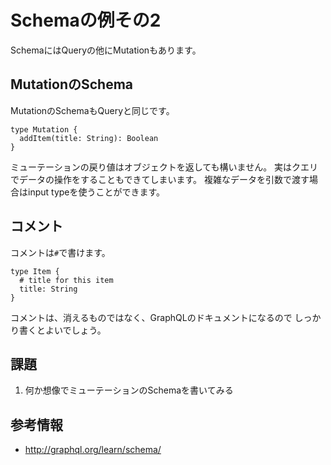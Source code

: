 # Schemaの例その2

SchemaにはQueryの他にMutationもあります。

## MutationのSchema

MutationのSchemaもQueryと同じです。

```
type Mutation {
  addItem(title: String): Boolean
}
```

ミューテーションの戻り値はオブジェクトを返しても構いません。
実はクエリでデータの操作をすることもできてしまいます。
複雑なデータを引数で渡す場合はinput typeを使うことができます。

## コメント

コメントは`#`で書けます。

```
type Item {
  # title for this item
  title: String
}
```

コメントは、消えるものではなく、GraphQLのドキュメントになるので
しっかり書くとよいでしょう。

## 課題

1. 何か想像でミューテーションのSchemaを書いてみる

## 参考情報

- http://graphql.org/learn/schema/

